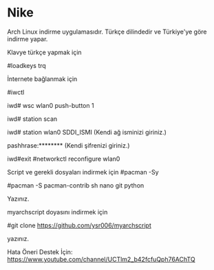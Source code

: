 # Nike

Arch Linux indirme uygulamasıdır. Türkçe dilindedir ve Türkiye'ye göre indirme yapar.

Klavye türkçe yapmak için

#loadkeys trq

İnternete bağlanmak için

#iwctl

iwd# wsc wlan0 push-button 1

iwd# station scan

iwd# station wlan0 SDDI_ISMI (Kendi ağ isminizi giriniz.)

pashhrase:******** (Kendi şifrenizi giriniz.)

iwd#exit #networkctl reconfigure wlan0

Script ve gerekli dosyaları indirmek için
#pacman -Sy

#pacman -S pacman-contrib sh nano git python

Yazınız.

myarchscript doyasını indirmek için

#git clone https://github.com/ysr006/myarchscript

yazınız.

Hata Öneri Destek İçin: https://www.youtube.com/channel/UCTlm2_b42fcfuQph76AChTQ
